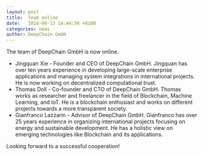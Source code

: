 ```yaml
---
layout: post
title:  Team online
date:   2018-09-13 14:44:56 +0100
categories: news
author: DeepChain GmbH
---
```


The team of DeepChain GmbH is now online.

* Jingquan Xie - Founder and CEO of DeepChain GmbH. Jingquan has over ten years experience in developing large-scale enterprise applications and 
                    managing system integrations in international projects. He is now working on decentralized computational trust. 
* Thomas Doll - Co-founder and CTO of DeepChain GmbH. Thomas works as researcher and freelancer in the field of Blockchain, Machine Learning, 
                    and IoT. He is a blockchain enthusiast and works on different projects towards a more transparent society.
* Gianfranco Lazzarin - Advisor of DeepChain GmbH. Gianfranco has over 25 years experience in organizing international projects focusing on energy and 
                    sustainable development. He has a holistic view on emerging technologies like Blockchain and its applications.

Looking forward to a successful cooperation!                    